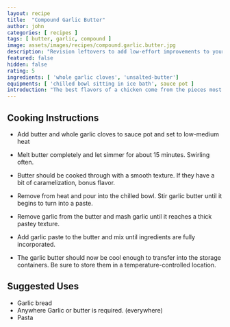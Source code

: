 ```yaml
---
layout: recipe
title:  "Compound Garlic Butter"
author: john
categories: [ recipes ]
tags: [ butter, garlic, compound ]
image: assets/images/recipes/compound.garlic.butter.jpg
description: "Revision leftovers to add low-effort improvements to your meals with a home made chicken broth | Leftovers Series"
featured: false
hidden: false
rating: 5
ingredients: [ 'whole garlic cloves', 'unsalted-butter']
equipments: [ 'chilled bowl sitting in ice bath', sauce pot ]
introduction: "The best flavors of a chicken come from the pieces most people prefer to toss.  Rather than discard the bones, fat, and other perceived waste, I recommend preparing a chicken stock from scratch.  This is perfect to put together as you prepare a different meal since you can toss all of the odd bits from those ingrediants, into your chicken broth stock pot."
---
```


## Cooking Instructions

- Add butter and whole garlic cloves to sauce pot and set to low-medium heat

- Melt butter completely and let simmer for about 15 minutes.  Swirling often.

- Butter should be cooked through with a smooth texture.  If they have a bit of caramelization, bonus flavor.

- Remove from heat and pour into the chilled bowl.  Stir garlic butter until it begins to turn into a paste.

- Remove garlic from the butter and mash garlic until it reaches a thick pastey texture.

- Add garlic paste to the butter and mix until ingredients are fully incorporated.

- The garlic butter should now be cool enough to transfer into the storage containers.  Be sure to store them in a temperature-controlled location.

## Suggested Uses

- Garlic bread
- Anywhere Garlic or butter is required. (everywhere)
- Pasta
